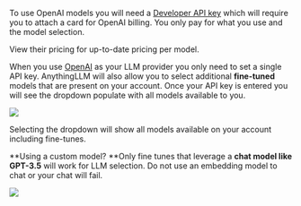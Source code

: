 To use OpenAI models you will need a [Developer API key](https://openai.com/blog/openai-api) which will require you to attach a card for OpenAI billing. You only pay for what you use and the model selection.

View their pricing for up-to-date pricing per model.

When you use [OpenAI](https://openai.com) as your LLM provider you only need to set a single API key. AnythingLLM will also allow you to select additional **fine-tuned** models that are present on your account. Once your API key is entered you will see the dropdown populate with all models available to you.

![](files/NHTdPBIJbBPXaoWPK870.png)

Selecting the dropdown will show all models available on your account including fine-tunes.

**Using a custom model? **Only fine tunes that leverage a **chat model like GPT-3.5** will work for LLM selection. Do not use an embedding model to chat or your chat will fail.

![](files/imOx4uH8LdCjlGTRl1Xk.png)

